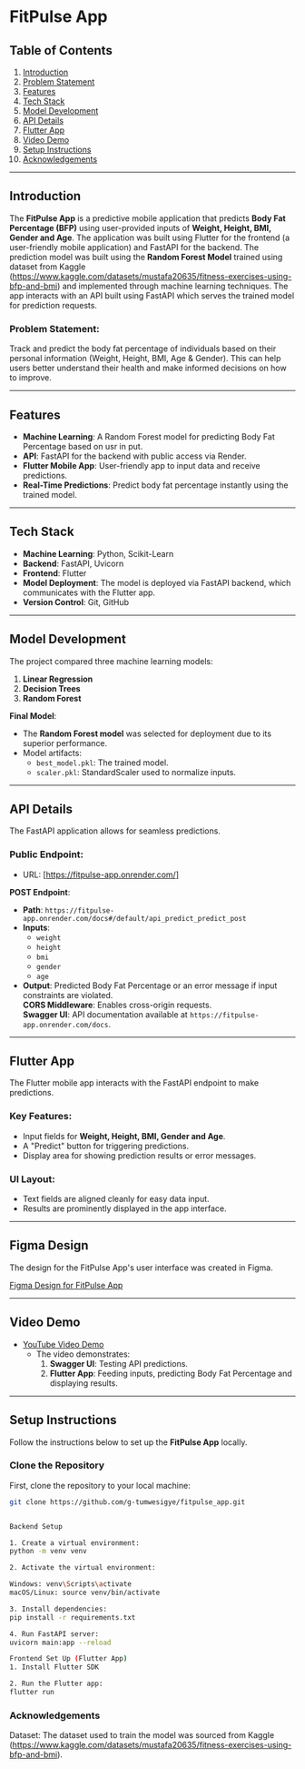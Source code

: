 # FitPulse App


## Table of Contents
1. [Introduction](#introduction)  
2. [Problem Statement](#problem-statement)
3. [Features](#features)   
4. [Tech Stack](#tech-stack)
5. [Model Development](#model-development)  
6. [API Details](#api-details)  
7. [Flutter App](#flutter-app)  
8. [Video Demo](#video-demo)  
9. [Setup Instructions](#setup-instructions)  
10. [Acknowledgements](#acknowledgements)


---

## Introduction  
The **FitPulse App** is a predictive mobile application that predicts **Body Fat Percentage (BFP)** using user-provided inputs of **Weight, Height, BMI, Gender and Age**. The application was built using Flutter for the frontend (a user-friendly mobile application) and FastAPI for the backend. The prediction model was built using the **Random Forest Model** trained using dataset from Kaggle (https://www.kaggle.com/datasets/mustafa20635/fitness-exercises-using-bfp-and-bmi) and implemented through machine learning techniques. The app interacts with an API built using FastAPI which serves the trained model for prediction requests.


### Problem Statement:
Track and predict the body fat percentage of individuals based on their personal information (Weight, Height, BMI, Age & Gender). This can help users better understand their health and make informed decisions on how to improve.

---

## Features  
- **Machine Learning**: A Random Forest model for predicting Body Fat Percentage based on usr in put.
- **API**: FastAPI for the backend with public access via Render.  
- **Flutter Mobile App**:  User-friendly app to input data and receive predictions. 
- **Real-Time Predictions**: Predict body fat percentage instantly using the trained model. 

---


## Tech Stack

- **Machine Learning**: Python, Scikit-Learn
- **Backend**: FastAPI, Uvicorn
- **Frontend**: Flutter
- **Model Deployment**: The model is deployed via FastAPI backend, which communicates with the Flutter app.
- **Version Control**: Git, GitHub

---

## Model Development  
The project compared three machine learning models:  
1. **Linear Regression**  
2. **Decision Trees**  
3. **Random Forest**  

**Final Model**:  
- The **Random Forest model** was selected for deployment due to its superior performance.  
- Model artifacts:  
  - `best_model.pkl`: The trained model.  
  - `scaler.pkl`: StandardScaler used to normalize inputs.  

---

## API Details  
The FastAPI application allows for seamless predictions.  

### **Public Endpoint**:  
- URL: [https://fitpulse-app.onrender.com/]  

**POST Endpoint**:  
   - **Path**: `https://fitpulse-app.onrender.com/docs#/default/api_predict_predict_post`  
   - **Inputs**:  
     - `weight` 
     - `height`  
     - `bmi` 
     - `gender`  
     - `age`   
   - **Output**: Predicted Body Fat Percentage or an error message if input constraints are violated.  
**CORS Middleware**: Enables cross-origin requests.  
**Swagger UI**: API documentation available at `https://fitpulse-app.onrender.com/docs`.  

---

## Flutter App  
The Flutter mobile app interacts with the FastAPI endpoint to make predictions.  

### **Key Features**:  
- Input fields for **Weight, Height, BMI, Gender and Age**.  
- A "Predict" button for triggering predictions.  
- Display area for showing prediction results or error messages.  

### **UI Layout**:  
- Text fields are aligned cleanly for easy data input.  
- Results are prominently displayed in the app interface.  

---


## Figma Design  
The design for the FitPulse App's user interface was created in Figma. 

[Figma Design for FitPulse App](https://www.figma.com/design/b6unAKFAvl92AXWiwlsZBB/FITPULSE_APP?node-id=0-1&node-type=canvas&t=lQLLBIpmwXGiCiF9-0)

---

## Video Demo  
- [YouTube Video Demo](https://www.youtube.com/watch?v=pzYvPcJ2xVY)  
  - The video demonstrates:  
    1. **Swagger UI**: Testing API predictions.  
    2. **Flutter App**: Feeding inputs, predicting Body Fat Percentage and displaying results.  

---

## Setup Instructions

Follow the instructions below to set up the **FitPulse App** locally.

### Clone the Repository

First, clone the repository to your local machine:

```bash
git clone https://github.com/g-tumwesigye/fitpulse_app.git


Backend Setup

1. Create a virtual environment:
python -m venv venv

2. Activate the virtual environment:

Windows: venv\Scripts\activate
macOS/Linux: source venv/bin/activate

3. Install dependencies:
pip install -r requirements.txt

4. Run FastAPI server:
uvicorn main:app --reload

Frontend Set Up (Flutter App)
1. Install Flutter SDK

2. Run the Flutter app:
flutter run
```


### Acknowledgements
Dataset: The dataset used to train the model was sourced from Kaggle (https://www.kaggle.com/datasets/mustafa20635/fitness-exercises-using-bfp-and-bmi).


